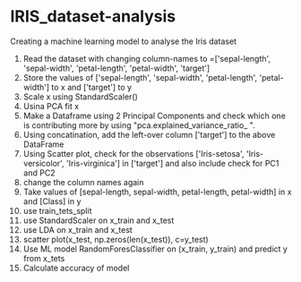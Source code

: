 # IRIS_dataset-analysis
Creating a machine learning model to analyse the Iris dataset
1. Read the dataset with changing column-names to =['sepal-length', 'sepal-width', 'petal-length', 'petal-width', 'target']
2. Store the values of ['sepal-length', 'sepal-width', 'petal-length', 'petal-width'] to x and ['target'] to y
3. Scale x using StandardScaler()
4. Usina PCA fit x
5. Make a Dataframe using 2 Principal Components and check which one is contributing more by using "pca.explained_variance_ratio_ ".
6. Using concatination, add the left-over column ['target'] to the above DataFrame
7. Using Scatter plot, check for the observations ['Iris-setosa', 'Iris-versicolor', 'Iris-virginica'] in ['target'] and also include check for PC1 and PC2
8. change the column names again
9. Take values of [sepal-length, sepal-width, petal-length, petal-width] in x and [Class] in y
10. use train_tets_split
11. use StandardScaler on x_train and x_test
12. use LDA on x_train and x_test
13. scatter plot(x_test, np.zeros(len(x_test)), c=y_test)
14. Use ML model RandomForesClassifier on (x_train, y_train) and predict y from x_tets
15. Calculate accuracy of model
